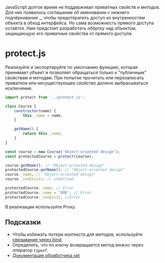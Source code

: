 JavaScript долгое время не поддерживал приватных свойств и методов. Для них появилось соглашение об именовании с нижнего подчёркивания _, чтобы предотвратить доступ ко внутренностям объекта в обход интерфейса. Но сама возможность прямого доступа остаётся. Нам предстоит разработать обёртку над объектом, защищающую его приватные свойства от прямого доступа. 

# protect.js
Реализуйте и экспортируйте по умолчанию функцию, которая принимает объект и позволяет обращаться только к "публичным" свойствам и методам. При попытке прочитать или перезаписать приватное или несуществующее свойство должно выбрасываться исключение.

```js
import protect from '../protect.js';

class Course {
    constructor(name) {
        this._name = name;
    }

    getName() {
        return this._name;
    }
}

const course = new Course('Object-oriented design');
const protectedCourse = protect(course);

course.getName(); // "Object-oriented design"
protectedCourse.getName(); // "Object-oriented design"
course._name; // "Object-oriented design"
course._nonExists; // undefined

protectedCourse._name; // Error
protectedCourse._name = 'OOD'; // Error
protectedCourse._nonExist; //Error
```
В реализации используйте Proxy.

## Подсказки
* Чтобы избежать потери контекста для методов, используйте [связывание через bind](https://ru.hexlet.io/courses/js-introduction-to-oop/lessons/bind/theory_unit).
* Определить, что по ключу возвращается метод можно через оператор `typeof`.
* [Документация обработчика set](https://developer.mozilla.org/ru/docs/Web/JavaScript/Reference/Global_Objects/Proxy/Proxy/set)